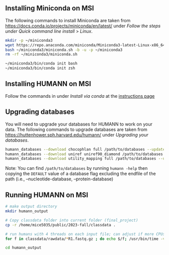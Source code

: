 ## Installing Miniconda on MSI

The following commands to install Miniconda are taken from https://docs.conda.io/projects/miniconda/en/latest/ under *Follow the steps under Quick command line install* > *Linux*.

```bash
mkdir -p ~/miniconda3
wget https://repo.anaconda.com/miniconda/Miniconda3-latest-Linux-x86_64.sh -O ~/miniconda3/miniconda.sh
bash ~/miniconda3/miniconda.sh -b -u -p ~/miniconda3
rm -rf ~/miniconda3/miniconda.sh

~/miniconda3/bin/conda init bash
~/miniconda3/bin/conda init zsh
```

## Installing HUMANN on MSI

Follow the commands in under *Install via conda* at the [instructions page](https://huttenhower.sph.harvard.edu/humann/)

## Upgrading databases
You will need to upgrade your databases for HUMANN to work on your data. The following commands to upgrade databases are taken from https://huttenhower.sph.harvard.edu/humann/ under *Upgrading your databases*.
```bash
humann_databases --download chocophlan full /path/to/databases --update-config yes
humann_databases --download uniref uniref90_diamond /path/to/databases --update-config yes
humann_databases --download utility_mapping full /path/to/databases --update-config yes
```

Note: You can find `/path/to/databases` by running `humann -help` then copying the `DEFAULT` value of a database flag excluding the endfile of the path (i.e., –nucleotide-database, –protein-database)

## Running HUMANN on MSI

```bash
# make output directory
mkdir humann_output
```

```bash
# Copy classdata folder into current folder (final_project)
cp -r /home/mice5035/public/2023-fall/classdata .
```

```bash
# run humans with 4 threads on each input file; can adjust if more CPUs are available
for f in classdata/rawdata/*R1.fastq.gz ; do echo $/f; /usr/bin/time -v humann -i $f -o humann_output -v --threads 4; done

cd humann_output
```
